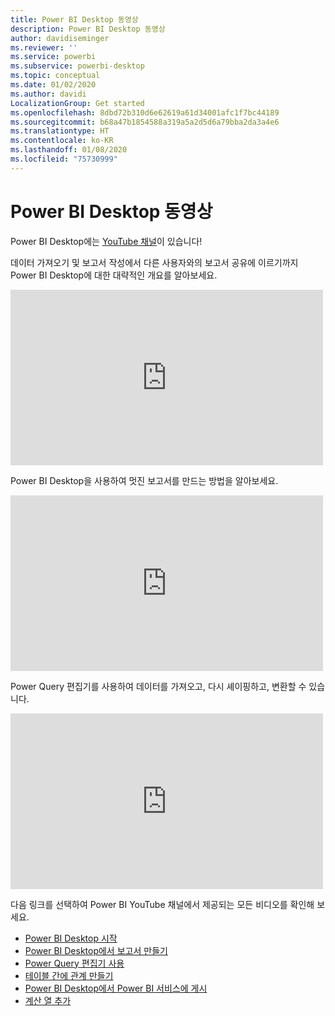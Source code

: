 ```yaml
---
title: Power BI Desktop 동영상
description: Power BI Desktop 동영상
author: davidiseminger
ms.reviewer: ''
ms.service: powerbi
ms.subservice: powerbi-desktop
ms.topic: conceptual
ms.date: 01/02/2020
ms.author: davidi
LocalizationGroup: Get started
ms.openlocfilehash: 8dbd72b310d6e62619a61d34001afc1f7bc44189
ms.sourcegitcommit: b68a47b1854588a319a5a2d5d6a79bba2da3a4e6
ms.translationtype: HT
ms.contentlocale: ko-KR
ms.lasthandoff: 01/08/2020
ms.locfileid: "75730999"
---
```

# <a name="power-bi-desktop-videos"></a>Power BI Desktop 동영상

Power BI Desktop에는 [YouTube 채널](https://www.youtube.com/playlist?list=PL1N57mwBHtN2q1WbU5O29rrn_A0lkVv9p)이 있습니다!

데이터 가져오기 및 보고서 작성에서 다른 사용자와의 보고서 공유에 이르기까지 Power BI Desktop에 대한 대략적인 개요를 알아보세요. 

<iframe width="500" height="281" src="https://www.youtube.com/embed/Qgam9M8I0xA" frameborder="0" allowfullscreen></iframe>

Power BI Desktop을 사용하여 멋진 보고서를 만드는 방법을 알아보세요.

<iframe width="500" height="281" src="https://www.youtube.com/embed/IMAsitQ2cAc" frameborder="0" allowfullscreen></iframe> 

Power Query 편집기를 사용하여 데이터를 가져오고, 다시 셰이핑하고, 변환할 수 있습니다.

<iframe width="500" height="281" src="https://www.youtube.com/embed/ByIUx-HmQbw" frameborder="0" allowfullscreen></iframe> 

다음 링크를 선택하여 Power BI YouTube 채널에서 제공되는 모든 비디오를 확인해 보세요.

- [Power BI Desktop 시작](https://www.youtube.com/watch?v=Qgam9M8I0xA)
- [Power BI Desktop에서 보고서 만들기](https://www.youtube.com/watch?v=IMAsitQ2cAc)
- [Power Query 편집기 사용](https://www.youtube.com/watch?v=ByIUx-HmQbw)
- [테이블 간에 관계 만들기](https://www.youtube.com/watch?v=fVW4MCr0APA)
- [Power BI Desktop에서 Power BI 서비스에 게시](https://www.youtube.com/watch?v=ObwsFdC9e94)
- [계산 열 추가](https://www.youtube.com/watch?v=62mLfiNcqVM)

